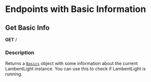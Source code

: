 # Endpoints with Basic Information

## Get Basic Info

**GET** /

### Description

Returns a [`Basics`](objects.md#basics) object with some information about the current LambentLight instance. You can use this to check if LambentLight is running.
